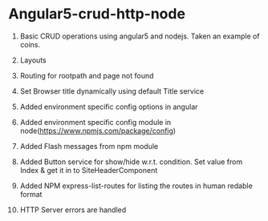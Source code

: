# Angular5-crud-http-node

1. Basic CRUD operations using angular5 and nodejs. Taken an example of coins.

2. Layouts

3. Routing for rootpath and page not found

4. Set Browser title dynamically using default Title service

5. Added environment specific config options in angular

6. Added environment specific config module in node(https://www.npmjs.com/package/config)

7. Added Flash messages from npm module

8. Added Button service for show/hide w.r.t. condition. Set value from Index & get it in to SiteHeaderComponent

9. Added NPM express-list-routes for listing the routes in human redable format

10. HTTP Server errors are handled
